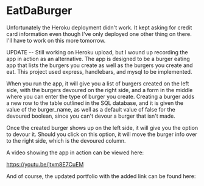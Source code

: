 # EatDaBurger

Unfortunately the Heroku deployment didn't work. It kept asking for credit card information even though I've only deployed one other thing on there. I'll have to work on this more tomorrow. 

UPDATE -- Still working on Heroku upload, but I wound up recording the app in action as an alternative. The app is designed to be a burger eating app that lists the burgers you create as well as the burgers you create and eat. This project used express, handlebars, and mysql to be implemented.

When you run the app, it will give you a list of burgers created on the left side, with the burgers devoured on the right side, and a form in the middle where you can enter the type of burger you create. Creating a burger adds a new row to the table outlined in the SQL database, and it is given the value of the burger_name, as well as a default value of false for the devoured boolean, since you can't devour a burger that isn't made. 

Once the created burger shows up on the left side, it will give you the option to devour it. Should you click on this option, it will move the burger info over to the right side, which is the devoured column. 

A video showing the app in action can be viewed here: 

https://youtu.be/jtxm8E7CuEM

And of course, the updated portfolio with the added link can be found here: 


